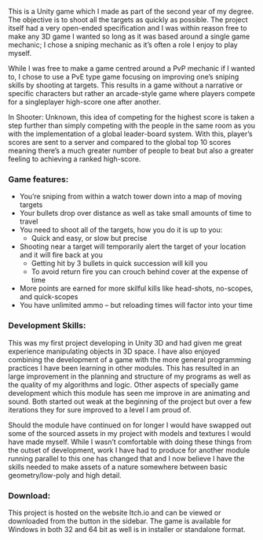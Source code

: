 This is a Unity game which I made as part of the second year of my degree. The objective is to shoot all the targets as quickly as possible. The project itself had a very open-ended specification and I was within reason free to make any 3D game I wanted so long as it was based around a single game mechanic; I chose a sniping mechanic as it’s often a role I enjoy to play myself.

While I was free to make a game centred around a PvP mechanic if I wanted to, I chose to use a PvE type game focusing on improving one’s sniping skills by shooting at targets. This results in a game without a narrative or specific characters but rather an arcade-style game where players compete for a singleplayer high-score one after another.

In Shooter: Unknown, this idea of competing for the highest score is taken a step further than simply competing with the people in the same room as you with the implementation of a global leader-board system. With this, player’s scores are sent to a server and compared to the global top 10 scores meaning there’s a much greater number of people to beat but also a greater feeling to achieving a ranked high-score.

### Game features:
- You’re sniping from within a watch tower down into a map of moving targets
- Your bullets drop over distance as well as take small amounts of time to travel
- You need to shoot all of the targets, how you do it is up to you:
    - Quick and easy, or slow but precise
- Shooting near a target will temporarily alert the target of your location and it will fire back at you
    - Getting hit by 3 bullets in quick succession will kill you
    - To avoid return fire you can crouch behind cover at the expense of time
- More points are earned for more skilful kills like head-shots, no-scopes, and quick-scopes
- You have unlimited ammo – but reloading times will factor into your time

### Development Skills:

This was my first project developing in Unity 3D and had given me great experience manipulating objects in 3D space. I have also enjoyed combining the development of a game with the more general programming practices I have been learning in other modules. This has resulted in an large improvement in the planning and structure of my programs as well as the quality of my algorithms and logic. Other aspects of specially game development which this module has seen me improve in are animating and sound. Both started out weak at the beginning of the project but over a few iterations they for sure improved to a level I am proud of.

Should the module have continued on for longer I would have swapped out some of the sourced assets in my project with models and textures I would have made myself. While I wasn’t comfortable with doing these things from the outset of development, work I have had to produce for another module running parallel to this one has changed that and I now believe I have the skills needed to make assets of a nature somewhere between basic geometry/low-poly and high detail.

### Download:

This project is hosted on the website Itch.io and can be viewed or downloaded from the button in the sidebar. The game is available for Windows in both 32 and 64 bit as well is in installer or standalone format.